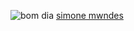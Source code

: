 ![bom dia](https://media1.tenor.com/m/wnk_UR6kpNcAAAAC/happy-thursday.gif)
 [simone mwndes](https://www.youtube.com/watch?v=KPQkb2AuXSw&list=PL4fGSI1pDJn7rGBE8kEC0CqTa1nMh9AKB&index=5)
